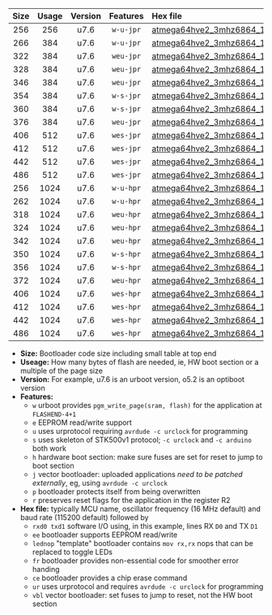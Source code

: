 |Size|Usage|Version|Features|Hex file|
|:-:|:-:|:-:|:-:|:--|
|256|256|u7.6|`w-u-jpr`|[atmega64hve2_3mhz6864_115200bps_rxb0_txb1_ur_vbl.hex](https://raw.githubusercontent.com/stefanrueger/urboot/main/atmega64hve2_3mhz6864_115200bps_rxb0_txb1_ur_vbl.hex)|
|266|384|u7.6|`w-u-jpr`|[atmega64hve2_3mhz6864_115200bps_rxb0_txb1_lednop_ur_vbl.hex](https://raw.githubusercontent.com/stefanrueger/urboot/main/atmega64hve2_3mhz6864_115200bps_rxb0_txb1_lednop_ur_vbl.hex)|
|322|384|u7.6|`weu-jpr`|[atmega64hve2_3mhz6864_115200bps_rxb0_txb1_ee_ur_vbl.hex](https://raw.githubusercontent.com/stefanrueger/urboot/main/atmega64hve2_3mhz6864_115200bps_rxb0_txb1_ee_ur_vbl.hex)|
|328|384|u7.6|`weu-jpr`|[atmega64hve2_3mhz6864_115200bps_rxb0_txb1_ee_lednop_ur_vbl.hex](https://raw.githubusercontent.com/stefanrueger/urboot/main/atmega64hve2_3mhz6864_115200bps_rxb0_txb1_ee_lednop_ur_vbl.hex)|
|346|384|u7.6|`weu-jpr`|[atmega64hve2_3mhz6864_115200bps_rxb0_txb1_ee_lednop_fr_ur_vbl.hex](https://raw.githubusercontent.com/stefanrueger/urboot/main/atmega64hve2_3mhz6864_115200bps_rxb0_txb1_ee_lednop_fr_ur_vbl.hex)|
|354|384|u7.6|`w-s-jpr`|[atmega64hve2_3mhz6864_115200bps_rxb0_txb1_vbl.hex](https://raw.githubusercontent.com/stefanrueger/urboot/main/atmega64hve2_3mhz6864_115200bps_rxb0_txb1_vbl.hex)|
|360|384|u7.6|`w-s-jpr`|[atmega64hve2_3mhz6864_115200bps_rxb0_txb1_lednop_vbl.hex](https://raw.githubusercontent.com/stefanrueger/urboot/main/atmega64hve2_3mhz6864_115200bps_rxb0_txb1_lednop_vbl.hex)|
|376|384|u7.6|`weu-jpr`|[atmega64hve2_3mhz6864_115200bps_rxb0_txb1_ee_lednop_fr_ce_ur_vbl.hex](https://raw.githubusercontent.com/stefanrueger/urboot/main/atmega64hve2_3mhz6864_115200bps_rxb0_txb1_ee_lednop_fr_ce_ur_vbl.hex)|
|406|512|u7.6|`wes-jpr`|[atmega64hve2_3mhz6864_115200bps_rxb0_txb1_ee_vbl.hex](https://raw.githubusercontent.com/stefanrueger/urboot/main/atmega64hve2_3mhz6864_115200bps_rxb0_txb1_ee_vbl.hex)|
|412|512|u7.6|`wes-jpr`|[atmega64hve2_3mhz6864_115200bps_rxb0_txb1_ee_lednop_vbl.hex](https://raw.githubusercontent.com/stefanrueger/urboot/main/atmega64hve2_3mhz6864_115200bps_rxb0_txb1_ee_lednop_vbl.hex)|
|442|512|u7.6|`wes-jpr`|[atmega64hve2_3mhz6864_115200bps_rxb0_txb1_ee_lednop_fr_vbl.hex](https://raw.githubusercontent.com/stefanrueger/urboot/main/atmega64hve2_3mhz6864_115200bps_rxb0_txb1_ee_lednop_fr_vbl.hex)|
|486|512|u7.6|`wes-jpr`|[atmega64hve2_3mhz6864_115200bps_rxb0_txb1_ee_lednop_fr_ce_vbl.hex](https://raw.githubusercontent.com/stefanrueger/urboot/main/atmega64hve2_3mhz6864_115200bps_rxb0_txb1_ee_lednop_fr_ce_vbl.hex)|
|256|1024|u7.6|`w-u-hpr`|[atmega64hve2_3mhz6864_115200bps_rxb0_txb1_ur.hex](https://raw.githubusercontent.com/stefanrueger/urboot/main/atmega64hve2_3mhz6864_115200bps_rxb0_txb1_ur.hex)|
|262|1024|u7.6|`w-u-hpr`|[atmega64hve2_3mhz6864_115200bps_rxb0_txb1_lednop_ur.hex](https://raw.githubusercontent.com/stefanrueger/urboot/main/atmega64hve2_3mhz6864_115200bps_rxb0_txb1_lednop_ur.hex)|
|318|1024|u7.6|`weu-hpr`|[atmega64hve2_3mhz6864_115200bps_rxb0_txb1_ee_ur.hex](https://raw.githubusercontent.com/stefanrueger/urboot/main/atmega64hve2_3mhz6864_115200bps_rxb0_txb1_ee_ur.hex)|
|324|1024|u7.6|`weu-hpr`|[atmega64hve2_3mhz6864_115200bps_rxb0_txb1_ee_lednop_ur.hex](https://raw.githubusercontent.com/stefanrueger/urboot/main/atmega64hve2_3mhz6864_115200bps_rxb0_txb1_ee_lednop_ur.hex)|
|342|1024|u7.6|`weu-hpr`|[atmega64hve2_3mhz6864_115200bps_rxb0_txb1_ee_lednop_fr_ur.hex](https://raw.githubusercontent.com/stefanrueger/urboot/main/atmega64hve2_3mhz6864_115200bps_rxb0_txb1_ee_lednop_fr_ur.hex)|
|350|1024|u7.6|`w-s-hpr`|[atmega64hve2_3mhz6864_115200bps_rxb0_txb1.hex](https://raw.githubusercontent.com/stefanrueger/urboot/main/atmega64hve2_3mhz6864_115200bps_rxb0_txb1.hex)|
|356|1024|u7.6|`w-s-hpr`|[atmega64hve2_3mhz6864_115200bps_rxb0_txb1_lednop.hex](https://raw.githubusercontent.com/stefanrueger/urboot/main/atmega64hve2_3mhz6864_115200bps_rxb0_txb1_lednop.hex)|
|372|1024|u7.6|`weu-hpr`|[atmega64hve2_3mhz6864_115200bps_rxb0_txb1_ee_lednop_fr_ce_ur.hex](https://raw.githubusercontent.com/stefanrueger/urboot/main/atmega64hve2_3mhz6864_115200bps_rxb0_txb1_ee_lednop_fr_ce_ur.hex)|
|406|1024|u7.6|`wes-hpr`|[atmega64hve2_3mhz6864_115200bps_rxb0_txb1_ee.hex](https://raw.githubusercontent.com/stefanrueger/urboot/main/atmega64hve2_3mhz6864_115200bps_rxb0_txb1_ee.hex)|
|412|1024|u7.6|`wes-hpr`|[atmega64hve2_3mhz6864_115200bps_rxb0_txb1_ee_lednop.hex](https://raw.githubusercontent.com/stefanrueger/urboot/main/atmega64hve2_3mhz6864_115200bps_rxb0_txb1_ee_lednop.hex)|
|442|1024|u7.6|`wes-hpr`|[atmega64hve2_3mhz6864_115200bps_rxb0_txb1_ee_lednop_fr.hex](https://raw.githubusercontent.com/stefanrueger/urboot/main/atmega64hve2_3mhz6864_115200bps_rxb0_txb1_ee_lednop_fr.hex)|
|486|1024|u7.6|`wes-hpr`|[atmega64hve2_3mhz6864_115200bps_rxb0_txb1_ee_lednop_fr_ce.hex](https://raw.githubusercontent.com/stefanrueger/urboot/main/atmega64hve2_3mhz6864_115200bps_rxb0_txb1_ee_lednop_fr_ce.hex)|

- **Size:** Bootloader code size including small table at top end
- **Useage:** How many bytes of flash are needed, ie, HW boot section or a multiple of the page size
- **Version:** For example, u7.6 is an urboot version, o5.2 is an optiboot version
- **Features:**
  + `w` urboot provides `pgm_write_page(sram, flash)` for the application at `FLASHEND-4+1`
  + `e` EEPROM read/write support
  + `u` uses urprotocol requiring `avrdude -c urclock` for programming
  + `s` uses skeleton of STK500v1 protocol; `-c urclock` and `-c arduino` both work
  + `h` hardware boot section: make sure fuses are set for reset to jump to boot section
  + `j` vector bootloader: uploaded applications *need to be patched externally*, eg, using `avrdude -c urclock`
  + `p` bootloader protects itself from being overwritten
  + `r` preserves reset flags for the application in the register R2
- **Hex file:** typically MCU name, oscillator frequency (16 MHz default) and baud rate (115200 default) followed by
  + `rxd0 txd1` software I/O using, in this example, lines RX `D0` and TX `D1`
  + `ee` bootloader supports EEPROM read/write
  + `lednop` "template" bootloader contains `mov rx,rx` nops that can be replaced to toggle LEDs
  + `fr` bootloader provides non-essential code for smoother error handing
  + `ce` bootloader provides a chip erase command
  + `ur` uses urprotocol and requires `avrdude -c urclock` for programming
  + `vbl` vector bootloader: set fuses to jump to reset, not the HW boot section
